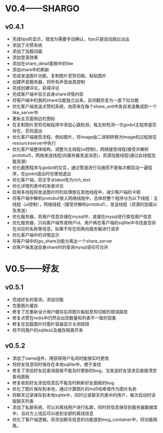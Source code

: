 # V0.4——SHARGO

## v0.4.1

* 完成tips的显示，错误为需要手动确认，tips只是自动跳出淡出
* 添加了点赞系统
* 添加了加载动画
* 添加登录效果
* 添加在share_detail面板中的like
* 添加share中的刷新
* 完成发送图片功能，复制图片至剪切板，粘贴图片
* 创建声音服务器，将所有声音由其控制
* 完成创建评论，获得评论
* 完成客户端中显示自身share详情内容
* 将客户端中的我的share功能独立出来，且将翻页变为一直下拉功能
* 优化客户端发送点赞的系统，由原来在每个share_unit中各自发送集成到一个like_server中
* 更新主页面侧边栏图标
* 在复制图片至剪切板程序中添加心跳检测，每五秒检测一次godot主程序是否存在，否则退出
* 优化客户端接受流程，例如图片，将image由二进制转换为Image的过程放在resourceserver中执行
* 优化客户端整体结构，调整为主线程(ui控制)，网络接受线程(接受并解析protobuf)，网络发送线程(向服务器发送消息)，资源加载线程(通过此线程加载资源)
* 优化截图程序与godot的交互，通过管道进行沟通而不是每次都启动一遍程序，在godot退出时也使他退出
* 优化客户端，将文字从label改为rich_text
* 优化详情列表中的发表评论
* 启用多线程将发送图片时的处理放在其他线程中，减少客户端的卡顿
* 将客户端中解析protobuf放入网络线程中，总体将整个程序分为以下线程：主线程（ui控制），网络线程（接受并解析protobuf），发送线程（资源的加载以及发送）
* 优化服务器，将用户信息存储在mysql中，直接在mysql进行查找用户信息
* 优化服务器，只向客户端传递用户id，用户再在客户端的sqllite中寻找是否存在对应的名称等信息，如果不存在则再向服务器进行请求
* 优化客户端中的详情显示
* 将客户端中的go_share功能分离出一个share_server
* 向客户端发送自身share时的查询mysql语句可合并

# V0.5——好友

## v0.5.1

* 完成好友的查询，添加功能
* 完善图片缓存
* 修复了在重新设计用户缓存后将图片黏贴至剪切板的错误路径
* 修复点赞在redis中仍然会出现数量和列表不一致的现象
* 修复在加载图片时图片容器显示关闭按钮
* 将不同用户的sqlite以及缓存隔离开来

## v0.5.2

* 添加了name组件，用获得用户名同时能够实时更改
* 将好友信息同时保存在本地sqllite中，便于查找
* 修复了添加好友后查询面板不能及时更新的bug，当发送好友请求后直接清空查询面板
* 修复收到好友添加信息后不能及时刷新好友面板的bug
* 优化了图片保存到本地，通过计算图片的md5哈希值作为图片名称
* 将聊天记录保存到本地sqlite中，同时记录聊天列表中的用户，每次启动时读取聊天列表
* 添加了私聊系统，可以对离线用户进行私聊，同时将信息保存到服务器数据库中，当对方上线后可以收到全部的离线信息
* 优化了客户端逻辑，将添加聊天信息的功能放到msg_container中，将功能隔离。
